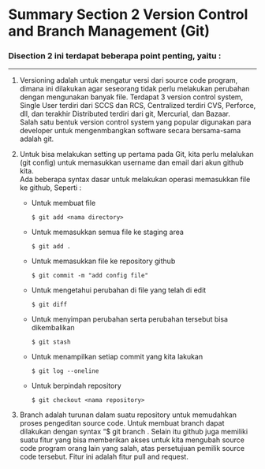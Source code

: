# Summary Section 2 Version Control and Branch Management (Git)

### Disection 2 ini terdapat beberapa point penting, yaitu :

<hr> 

1. Versioning adalah untuk mengatur versi dari source code program, dimana ini dilakukan agar seseorang tidak perlu melakukan perubahan dengan mengunakan banyak file. Terdapat 3 version control system,  Single User terdiri dari SCCS dan RCS, Centralized terdiri CVS, Perforce, dll, dan terakhir Distributed terdiri dari git, Mercurial, dan Bazaar. <br> Salah satu bentuk version control system yang popular digunakan para developer untuk mengenmbangkan software secara bersama-sama adalah git.

2. Untuk bisa melakukan setting up pertama pada Git, kita perlu melalukan (git config) untuk memasukkan username dan email dari akun github kita. <br> Ada beberapa syntax dasar untuk melakukan operasi memasukkan file ke github, Seperti :     
    - Untuk membuat file
        ```
        $ git add <nama directory>
        ```
    - Untuk memasukkan semua file ke staging area
        ```
        $ git add .
        ``` 
    - Untuk memasukkan file ke repository github
        ```
        $ git commit -m "add config file"
        ```
    - Untuk mengetahui perubahan di file yang telah di edit
        ```
        $ git diff 
        ```
    - Untuk menyimpan perubahan serta perubahan tersebut bisa dikembalikan
        ```
        $ git stash
        ```
    - Untuk menampilkan setiap commit yang kita lakukan
        ```
        $ git log --oneline
        ```
    - Untuk berpindah repository
        ```
        $ git checkout <nama repository>
        ```
3. Branch adalah turunan dalam suatu repository untuk memudahkan proses pengeditan source code. Untuk membuat branch dapat dilakukan dengan syntax “$ git branch . Selain itu github juga memiliki suatu fitur yang bisa memberikan akses untuk kita mengubah source code program orang lain yang salah, atas persetujuan pemilik source code tersebut. Fitur ini adalah fitur pull and request.

